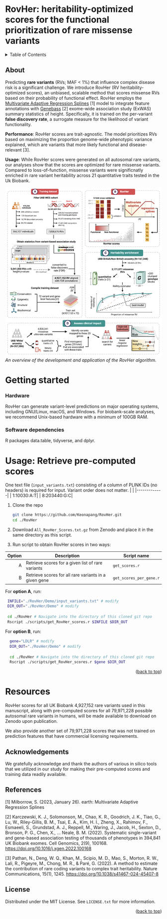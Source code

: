 # RovHer: heritability-optimized scores for the functional prioritization of rare missense variants

<!-- PROJECT SHIELDS -->
<!--
*** I'm using markdown "reference style" links for readability.
*** Reference links are enclosed in brackets [ ] instead of parentheses ( ).
*** See the bottom of this document for the declaration of the reference variables
*** for contributors-url, forks-url, etc. This is an optional, concise syntax you may use.
*** https://www.markdownguide.org/basic-syntax/#reference-style-links
-->
<!-- TABLE OF CONTENTS -->
<details>
  <summary>Table of Contents</summary>
  <ol>
    <li>
      <a href="#about">About</a>
    </li>
    <li>
      <a href="#getting-started">Getting Started</a>
      <ul>
        <li><a href="#Hardware">Hardware</a></li>
        <li><a href="#Software">Software</a></li>
      </ul>
    </li>
    <li><a href="#Usage">Usage: Retrieve pre-computed scores</a></li>
    <li><a href="#Resource">Resource</a></li>
    <li><a href="#Acknowledgments">Acknowledgments</a></li>
    <li><a href="#License">License</a></li>
    <li><a href="#Contact">Contact</a></li>
  </ol>
</details>

<!-- ABOUT -->
## About

Predicting **rare variants** (RVs; MAF < 1%) that influence complex disease risk is a significant challenge. We introduce RovHer (RV heritability-optimized scores), an unbiased, scalable method that scores missense RVs based on their probability of functional effect. RovHer employs the [Multivariate Adaptive Regression Splines](https://CRAN.R-project.org/package=earth) [1] model to integrate feature annotations with [Genebass](https://app.genebass.org/) [2] exome-wide association study (ExWAS) summary statistics of height. Specifically, it is trained on the per-variant **false discovery rate**, a surrogate measure for the likelihood of variant functionality.

**Performance**:
RovHer scores are trait-agnostic. The model prioritizes RVs based on maximizing the proportion genome-wide phenotypic variance explained, which are variants that more likely functional and disease-relevant [3].

**Usage**:
While RovHer scores were generated on all autosomal rare variants, our analyses show that the scores are optimized for rare missense variants. Compared to loss-of-function, missense variants were significnatly enriched in rare variant heritability across 21 quantitative traits tested in the Uk Biobank.

![Workflow Overview](RovHer%20workflow.png)
*An overview of the development and application of the RovHer algorithm.*

# Getting started
### Hardware
RovHer can generate variant-level predictions on major operating systems, including GNU/Linux, macOS, and Windows. For biobank-scale analyses, we recommend Unix-based hardware with a minimum of 100GB RAM.

### Software dependencies
R packages data.table, tidyverse, and dplyr.

<!-- Usage: Retrieve pre-computed scores -->
# Usage: Retrieve pre-computed scores 

One text file (`input_variants.txt`) consisting of a column of PLINK IDs (no headers) is required for input. Variant order does not matter.
|             |
|-------------|
|  1:10030:A:T| 
|  8:203440:G:C| 

1. Clone the repo
   ```sh
   git clone https://github.com/Keonapang/RovHer.git
   cd ./RovHer
   ```
2. Download `All_RovHer_Scores.txt.gz` from Zenodo and place it in the same directory as this script.

3. Run script to obtain RovHer scores in two ways:

| Option | Description | Script name |
|-----:|-----------|-----------|
|     A| Retrieve scores for a given list of rare variants | `get_scores.r` |
|     B| Retrieve scores for all rare variants in a given gene | `get_scores_per_gene.r` |

For **option A**, run:
   ```sh
    INFILE="./RovHer/Demo/input_variants.txt" # modify
    DIR_OUT="./RovHer/Demo" # modify

    cd ./RovHer # Navigate into the directory of this cloned git repo 
    Rscript ./scripts/get_RovHer_scores.r $INFILE $DIR_OUT
  ```

For **option B**, run:
  ```sh
    gene="LDLR" # modify 
    DIR_OUT="./RovHer/Demo" # modify

    cd ./RovHer # Navigate into the directory of this cloned git repo 
    Rscript ./scripts/get_RovHer_scores.r $gene $DIR_OUT
  ``` 

<p align="right">(<a href="#readme-top">back to top</a>)</p>

<!-- Resources -->

# Resources

RovHer scores for all UK Biobank 4,927,152 rare variants used in this manuscript, along with pre-computed scores for all 79,971,228 possible autosomal rare variants in humans, will be made available to download on Zenodo upon publication.

We also provide another set of 79,971,228 scores that was not trained on prediction features that have commercial licensing requirements.


<!-- Acknowledgements -->
## Acknowledgements

We gratefully acknowledge and thank the authors of various in silico tools that we utilized in our study for making their pre-computed scores and training data readily available.


## References

[1] Milborrow, S. (2023, January 26). earth: Multivariate Adaptive Regression Splines

[2] Karczewski, K. J., Solomonson, M., Chao, K. R., Goodrich, J. K., Tiao, G., Lu, W., Riley-Gillis, B. M., Tsai, E. A., Kim, H. I., Zheng, X., Rahimov, F., Esmaeeli, S., Grundstad, A. J., Reppell, M., Waring, J., Jacob, H., Sexton, D., Bronson, P. G., Chen, X., … Neale, B. M. (2022). Systematic single-variant and gene-based association testing of thousands of phenotypes in 394,841 UK Biobank exomes. Cell Genomics, 2(9), 100168. https://doi.org/10.1016/j.xgen.2022.100168

[3] Pathan, N., Deng, W. Q., Khan, M., Scipio, M. D., Mao, S., Morton, R. W., Lali, R., Pigeyre, M., Chong, M. R., & Paré, G. (2022). A method to estimate the contribution of rare coding variants to complex trait heritability. Nature Communications, 15(1), 1245. https://doi.org/10.1038/s41467-024-45407-8

<!-- LICENSE -->
## License

Distributed under the MIT License. See `LICENSE.txt` for more information.

<p align="right">(<a href="#readme-top">back to top</a>)</p>

